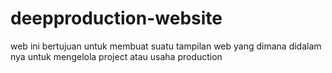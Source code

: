# deepproduction-website
web ini bertujuan untuk membuat suatu tampilan web yang dimana didalam nya untuk mengelola project atau usaha production

